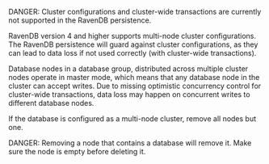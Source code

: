 DANGER: Cluster configurations and cluster-wide transactions are currently not supported in the RavenDB persistence.

RavenDB version 4 and higher supports multi-node cluster configurations. The RavenDB persistence will guard against cluster configurations, as they can lead to data loss if not used correctly (with cluster-wide transactions).

Database nodes in a database group, distributed across multiple cluster nodes operate in master mode, which means that any database node in the cluster can accept writes. Due to missing optimistic concurrency control for cluster-wide transactions, data loss may happen on concurrent writes to different database nodes.

If the database is configured as a multi-node cluster, remove all nodes but one.

DANGER: Removing a node that contains a database will remove it. Make sure the node is empty before deleting it.

